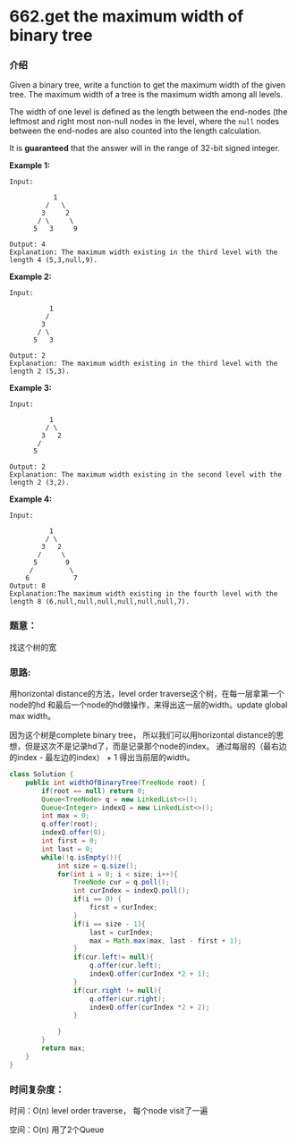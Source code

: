 # 662.get the maximum width of binary tree

### 介绍

Given a binary tree, write a function to get the maximum width of the given tree. The maximum width of a tree is the maximum width among all levels.

The width of one level is defined as the length between the end-nodes \(the leftmost and right most non-null nodes in the level, where the `null` nodes between the end-nodes are also counted into the length calculation.

It is **guaranteed** that the answer will in the range of 32-bit signed integer.

**Example 1:**

```text
Input: 

           1
         /   \
        3     2
       / \     \  
      5   3     9 

Output: 4
Explanation: The maximum width existing in the third level with the length 4 (5,3,null,9).
```

**Example 2:**

```text
Input: 

          1
         /  
        3    
       / \       
      5   3     

Output: 2
Explanation: The maximum width existing in the third level with the length 2 (5,3).
```

**Example 3:**

```text
Input: 

          1
         / \
        3   2 
       /        
      5      

Output: 2
Explanation: The maximum width existing in the second level with the length 2 (3,2).
```

**Example 4:**

```text
Input: 

          1
         / \
        3   2
       /     \  
      5       9 
     /         \
    6           7
Output: 8
Explanation:The maximum width existing in the fourth level with the length 8 (6,null,null,null,null,null,null,7).
```

### 题意：

找这个树的宽

### 思路:

用horizontal distance的方法，level order traverse这个树，在每一层拿第一个node的hd 和最后一个node的hd做操作，来得出这一层的width。update global max width。

因为这个树是complete binary tree， 所以我们可以用horizontal distance的思想，但是这次不是记录hd了，而是记录那个node的index。 通过每层的（最右边的index - 最左边的index） + 1 得出当前层的width。

```java
class Solution {
    public int widthOfBinaryTree(TreeNode root) {
        if(root == null) return 0;
        Queue<TreeNode> q = new LinkedList<>();
        Queue<Integer> indexQ = new LinkedList<>();
        int max = 0;
        q.offer(root);
        indexQ.offer(0);
        int first = 0;
        int last = 0;
        while(!q.isEmpty()){
            int size = q.size();
            for(int i = 0; i < size; i++){
                TreeNode cur = q.poll();
                int curIndex = indexQ.poll();
                if(i == 0) {
                    first = curIndex;
                }
                if(i == size - 1){
                    last = curIndex;
                    max = Math.max(max, last - first + 1);
                }
                if(cur.left!= null){
                    q.offer(cur.left);
                    indexQ.offer(curIndex *2 + 1);
                }
                if(cur.right != null){
                    q.offer(cur.right);
                    indexQ.offer(curIndex *2 + 2);
                }

            }
        }
        return max;
    }
}
```

### 时间复杂度：

时间：O\(n\) level order traverse， 每个node visit了一遍

空间：O\(n\) 用了2个Queue

